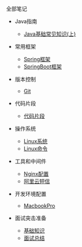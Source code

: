 全部笔记

* Java指南
  
  * [Java基础常见知识(上)](Java/basic1/java-basic-questions-01.md)


* 常用框架

  * [Spring框架](Java/Note-Aop.md)
  * [SpringBoot框架](Java/Note-SpringBoot.md)


* 版本控制

  * [Git](Java/Note-git.md)


* 代码片段

  * [代码片段](Java/Note-CodeSegment.md)


* 操作系统

  * [Linux系统](Java/Note-Linux.md)
  * [Linux命令](Java/Note-LinuxOrder.md)

  
* 工具和中间件

  * [Nginx配置](Java/Note-Nginx.md)
  * [阿里云短信](Java/Note-Sms.md)


* 开发环境配置

  * [MacbookPro](Java/Note-MacbookPro.md)


* 面试突击准备

  * [基础知识](Java/Note-JavaBasis.md)
  * [面试总结](Java/Note-Interview.md)
